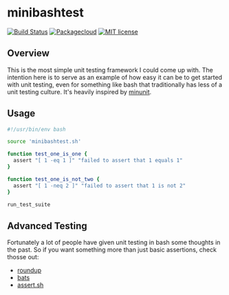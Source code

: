 # minibashtest

[![Build Status](https://travis-ci.org/mrtazz/minibashtest.svg?branch=master)](https://travis-ci.org/mrtazz/minibashtest)
[![Packagecloud](https://img.shields.io/badge/packagecloud-available-green.svg)](https://packagecloud.io/mrtazz/minibashtest)
[![MIT license](https://img.shields.io/badge/license-MIT-blue.svg)](http://opensource.org/licenses/MIT)

## Overview
This is the most simple unit testing framework I could come up with. The
intention here is to serve as an example of how easy it can be to get started
with unit testing, even for something like bash that traditionally has less of
a unit testing culture. It's heavily inspired by [minunit][].

## Usage

```bash
#!/usr/bin/env bash

source 'minibashtest.sh'

function test_one_is_one {
  assert "[ 1 -eq 1 ]" "failed to assert that 1 equals 1"
}

function test_one_is_not_two {
  assert "[ 1 -neq 2 ]" "failed to assert that 1 is not 2"
}

run_test_suite
```

## Advanced Testing
Fortunately a lot of people have given unit testing in bash some thoughts in
the past. So if you want something more than just basic assertions, check
thosse out:

- [roundup][]
- [bats][]
- [assert.sh][]

[minunit]: http://www.jera.com/techinfo/jtns/jtn002.html
[roundup]: https://github.com/bmizerany/roundup
[assert.sh]: https://github.com/lehmannro/assert.sh
[bats]: https://github.com/sstephenson/bats
